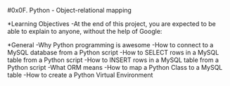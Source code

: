 #0x0F. Python - Object-relational mapping

*Learning Objectives
-At the end of this project, you are expected to be able to explain to anyone, without the help of Google:

*General
-Why Python programming is awesome
-How to connect to a MySQL database from a Python script
-How to SELECT rows in a MySQL table from a Python script
-How to INSERT rows in a MySQL table from a Python script
-What ORM means
-How to map a Python Class to a MySQL table
-How to create a Python Virtual Environment
